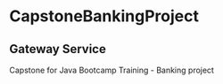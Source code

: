 # CapstoneBankingProject

## Gateway Service

Capstone for Java Bootcamp Training - Banking project
